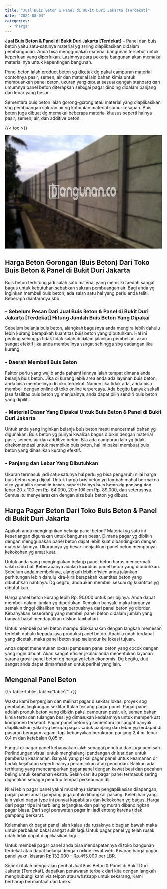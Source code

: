 ```yaml
---
title: "Jual Buis Beton & Panel di Bukit Duri Jakarta [Terdekat]"
date: "2024-08-04"
categories: 
  - "harga"
---
```


**Jual Buis Beton & Panel di Bukit Duri Jakarta \[Terdekat\]** – Panel dan buis beton yaitu satu-satunya material yg sering diaplikasikan didalam pembangunan. Anda bisa menggunakan material bangunan tersebut untuk keperluan yang diperlukan. Lazimnya para pekerja bangunan akan memakai material nya untuk kepentingan bangunan.

Penel beton ialah product beton yg dicetak dg pakai campuran material contohnya pasir, semen, air dan material lain bahan kimia untuk membuahkan panel beton. ukuran yang dibuat sesuai dengan standard dan umumnya panel beton diterapkan sebagai pagar dinding didalam panjang dan lebar yang besar.

Sementara buis beton ialah gorong-gorong atau material yang diaplikasikan sbg pembuangan saluran air yg kotor dan material sumur resapan. Buis beton juga dibuat dg memakai beberapa material khusus seperti halnya pasir, semen, air, dan additive beton.

{{< toc >}}

![Jual Buis Beton & Panel di Bukit Duri Jakarta [Terdekat]](/images/jual-panel-buis-beton-murah-37.png)

## Harga Beton Gorongan (Buis Beton) Dari Toko Buis Beton & Panel di Bukit Duri Jakarta

Buis beton terhitung jadi salah satu material yang memiliki faedah sangat bagus untuk kebutuhan sebabkan saluran pembuangan air. Bagi anda yg inginkan membeli buis beton, ada salah satu hal yang perlu anda teliti. Beberapa diantaranya sbb:

### \- Sebelum Pesan Dari Jual Buis Beton & Panel di Bukit Duri Jakarta \[Terdekat\] Hitung Jumlah Buis Beton Yang Dipakai

Sebelum belanja buis beton, alangkah bagusnya anda mengira lebih dahulu lebih kurang berapakah kuantitas buis beton yang dibutuhkan. Hal ini penting sehingga tidak tidak salah di dalam jalankan pembelian. akan sangat efektif jika anda membelinya sangat sehingga sbg cadangan jika kurang.

### \- Daerah Membeli Buis Beton

Faktor perlu yang wajib anda pahami lainnya ialah tempat dimana anda belanja buis beton. Jika di kurang lebih area anda ada layanan buis beton, anda bisa membelinya di toko terdekat. Namun jika tidak ada, anda bisa membeli dengan online di toko online terpercaya. Ada begitu banyak sekali jasa fasilitas buis beton yg menjualnya, anda dapat pilih sendiri buis beton yang dipilih.

### \- Material Dasar Yang Dipakai Untuk Buis Beton & Panel di Bukit Duri Jakarta

Untuk anda yang inginkan belanja buis beton mesti mencermati bahan yg digunakan. Buis beton yg punyai kwalitas bagus dibikin dengan material pasir, semen, air dan additive beton. Bila ada campuran lain yg tidak direkomendasi untuk membikin buis beton, hal ini bakal membuat buis beton yang dihasilkan kurang efektif.

### \- Panjang dan Lebar Yang Dibutuhkan

Ukuran termasuk jadi satu-satunya hal perlu yg bisa pengaruhi nilai harga buis beton yang dijual. Untuk harga buis beton yg tambah mahal bermakna size yg dipilih semakin besar. seperti halnya buis beton dg panjang dan lebar 20 x 100 cm Rp. 64.000, 20 x 100 cm Rp. 89.000, dan seterusnya. Semua itu menyelaraskan dengan size buis beton yg dibuat.

## Harga Pagar Beton Dari Toko Buis Beton & Panel di Bukit Duri Jakarta

Apakah anda menginginkan belanja panel beton? Material yg satu ini keseriangan digunakan untuk bangunan besar. Dimana pagar yg dibikin dengan menggunakan panel beton dapat lebih kuat dibandingkan dengan material lainnya. Ukurannya yg besar menjadikan panel beton mempunyai kekokohan yg amat kuat.

Untuk anda yang menginginkan belanja panel beton harus mencermati salah satu hal. Beberapanya adalah kuantitas panel beton yang dibutuhkan. Sebelum anda membelinya, alangkah lebih efisien anda jalankan perhitungan lebih dahulu kira-kira berapakah kuantitas beton yang dibutuhkan nantinya. Dg begitu, anda akan membeli sesuai dg kuantitas yg dibutuhkan.

Harga panel beton kurang lebih Rp. 90.000 untuk per bijinya. Anda dapat membeli dalam jumlah yg diperlukan. Semakin banyak, maka harganya semakin tinggi dikalikan harga perbuahnya dari panel beton yg diorder. Kebanyakan seseorang yang membeli panel beton didalam jumlah yang banyak bakal mendapatkan diskon tambahan.

Untuk membeli panel beton mampu dilaksanakan dengan langkah memesan terlebih dahulu kepada jasa produksi panel beton. Apabila udah terdapat yang dicetak, maka panel beton siap meluncur ke lokasi tujuan.

Anda dapat menentukan lokasi pembelian panel beton yang cocok dengan yang ingin dibuat. Akan sangat efisien jikalau anda menentukan layanan sarana grosir panel beton dg harga yg lebih ekonomis. Dg begitu, duit sangat anda dapat dimanfaatkan untuk perihal yang lain.

## Mengenal Panel Beton

{{< table-tables table="table2" >}}

Waktu kami berpergian dan melihat pagar disekitar lokasi proyek sbg pembatas lingkungan seklitar Itulah tentang pagar panel. Pagar panel adalah produk beton yang dibikin pakai campuran pasir, air, semen,bahan kimia tertu dan tulangan besi yg dimasukan kedalamnya untuk memperkuat komponen tersebut. Pagar panel beton yg sementara ini sangat banyak diaplikasikan yakni yg berupa pagar. Untuk panjang dan lebar yg terdapat di pasaran beragam ragam, tapi kebanyakan berukuran panjang 2,4 m, lebar 0,4 m dan ketebalan 0,05 m.

Fungsi dr pagar panel kebanyakan ialah sebagai penutup dan juga pemisah. Perlindungan visual untuk menghalangi pandangan dr luar dan untuk pemberian keamanan. Banyak yang pakai pagar panel untuk keamanan dr tindak kejahatan seperti halnya perampokan atau pencurian. Bahkan ada terhitung yang mencampurkan pagar panel dengan kawat besi dan pecahan beling untuk keamanan ekstra. Selain dari itu pagar panel termasuk sering digunakan sebagai penutup tempat perkebunan dll.

Nilai lebih pagar panel yakni mudahnya sistem pengaplikasian dilapangan, pagar panel amat gampang juga untuk dibongkar pasang. Kelebihan yang lain yakni pagar type ini punyai kapabilitas dan kekokohan yg bagus. Harga dari pagar tipe ini terbilang terjangkau dan paling murah dibandingkan pagar biasa. Dari segi perawatan pagar ini jadi enteng karena tidak gampang berkarat.

Kelemahan dr pagar panel ialah kalau ada rusaknya dibagian bawah maka untuk perbaikan bakal sangat sulit lagi. Untuk pagar panel yg telah rusak udah tidak dapat diaplikasikan lagi.

Untuk membeli pagar panel anda bisa mendapatannya di toko bangunan terdekat atau dapat belanja dengan online lewat web. Kisaran harga pagar panel yakni kisaran Rp.132.000 – Rp.495.000 per LBR.

Seperti itulah penguraian perihal Jual Buis Beton & Panel di Bukit Duri Jakarta \[Terdekat\], dapatkan penawaran terbaik dari kita dengan langkah menghubungi kami via telpon atau whatsapp untuk sekarang, Kami berharap bermanfaat dan tanks.
